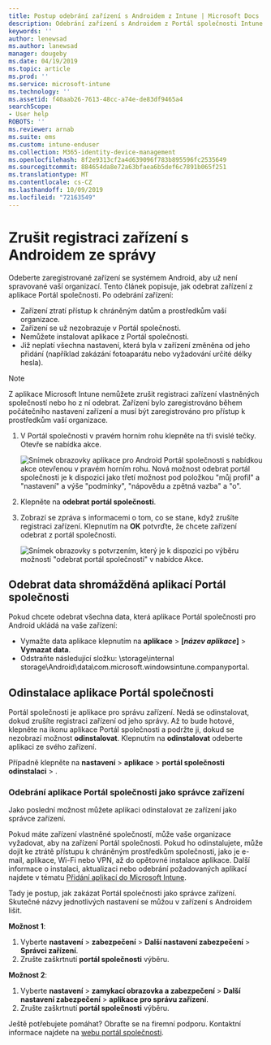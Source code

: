 ```yaml
---
title: Postup odebrání zařízení s Androidem z Intune | Microsoft Docs
description: Odebrání zařízení s Androidem z Portál společnosti Intune
keywords: ''
author: lenewsad
ms.author: lanewsad
manager: dougeby
ms.date: 04/19/2019
ms.topic: article
ms.prod: ''
ms.service: microsoft-intune
ms.technology: ''
ms.assetid: f40aab26-7613-48cc-a74e-de83df9465a4
searchScope:
- User help
ROBOTS: ''
ms.reviewer: arnab
ms.suite: ems
ms.custom: intune-enduser
ms.collection: M365-identity-device-management
ms.openlocfilehash: 8f2e9313cf2a4d639096f783b895596fc2535649
ms.sourcegitcommit: 884654da8e72a63bfaea6b5def6c7891b065f251
ms.translationtype: MT
ms.contentlocale: cs-CZ
ms.lasthandoff: 10/09/2019
ms.locfileid: "72163549"
---
```

# <a name="unenroll-your-android-device-from-management"></a>Zrušit registraci zařízení s Androidem ze správy  

Odeberte zaregistrované zařízení se systémem Android, aby už není spravované vaší organizací. Tento článek popisuje, jak odebrat zařízení z aplikace Portál společnosti. Po odebrání zařízení:  

* Zařízení ztratí přístup k chráněným datům a prostředkům vaší organizace.
* Zařízení se už nezobrazuje v Portál společnosti.
* Nemůžete instalovat aplikace z Portál společnosti.
* Již neplatí všechna nastavení, která byla v zařízení změněna od jeho přidání (například zakázání fotoaparátu nebo vyžadování určité délky hesla).  

> [!NOTE]
> Z aplikace Microsoft Intune nemůžete zrušit registraci zařízení vlastněných společností nebo ho z ní odebrat. Zařízení bylo zaregistrováno během počátečního nastavení zařízení a musí být zaregistrováno pro přístup k prostředkům vaší organizace.  

1. V Portál společnosti v pravém horním rohu klepněte na tři svislé tečky. Otevře se nabídka akce.

   ![Snímek obrazovky aplikace pro Android Portál společnosti s nabídkou akce otevřenou v pravém horním rohu. Nová možnost odebrat portál společnosti je k dispozici jako třetí možnost pod položkou "můj profil" a "nastavení" a výše "podmínky", "nápovědu a zpětná vazba" a "o".](./media/android_remove_cp_menu_action_after_1705.png)

2. Klepněte na **odebrat portál společnosti**.  

3. Zobrazí se zpráva s informacemi o tom, co se stane, když zrušíte registraci zařízení. Klepnutím na **OK** potvrďte, že chcete zařízení odebrat z portál společnosti.

   ![Snímek obrazovky s potvrzením, který je k dispozici po výběru možnosti "odebrat portál společnosti" v nabídce Akce.](./media/android_remove_cp_menu_confirmation_after_1705.png)

## <a name="remove-data-collected-by-the-company-portal-app"></a>Odebrat data shromážděná aplikací Portál společnosti  

Pokud chcete odebrat všechna data, která aplikace Portál společnosti pro Android ukládá na vaše zařízení:

- Vymažte data aplikace klepnutím na **aplikace** > **[*název aplikace*]**  > **Vymazat data**.
- Odstraňte následující složku: \storage\internal storage\Android\data\com.microsoft.windowsintune.companyportal.

## <a name="uninstall-the-company-portal-app"></a>Odinstalace aplikace Portál společnosti

Portál společnosti je aplikace pro správu zařízení. Nedá se odinstalovat, dokud zrušíte registraci zařízení od jeho správy. Až to bude hotové, klepněte na ikonu aplikace Portál společnosti a podržte ji, dokud se nezobrazí možnost **odinstalovat**. Klepnutím na **odinstalovat** odeberte aplikaci ze svého zařízení.  

Případně klepněte na **nastavení** > **aplikace** > **portál společnosti** **odinstalaci** > .  

### <a name="remove-the-company-portal-app-as-a-device-administrator"></a>Odebrání aplikace Portál společnosti jako správce zařízení

Jako poslední možnost můžete aplikaci odinstalovat ze zařízení jako správce zařízení.  

Pokud máte zařízení vlastněné společností, může vaše organizace vyžadovat, aby na zařízení Portál společnosti. Pokud ho odinstalujete, může dojít ke ztrátě přístupu k chráněným prostředkům společnosti, jako je e-mail, aplikace, Wi-Fi nebo VPN, až do opětovné instalace aplikace. Další informace o instalaci, aktualizaci nebo odebrání požadovaných aplikací najdete v tématu [Přidání aplikací do Microsoft Intune](/intune/apps/apps-add#apps-that-are-added-automatically-by-intune).

Tady je postup, jak zakázat Portál společnosti jako správce zařízení. Skutečné názvy jednotlivých nastavení se můžou v zařízení s Androidem lišit.  

**Možnost 1**:  

1. Vyberte **nastavení** > **zabezpečení** > **Další nastavení zabezpečení** > **Správci zařízení**.  
2. Zrušte zaškrtnutí **portál společnosti** výběru.  

**Možnost 2**:

1. Vyberte **nastavení** > **zamykací obrazovka a zabezpečení** > **Další nastavení zabezpečení** > **aplikace pro správu zařízení**.
2. Zrušte zaškrtnutí **portál společnosti** výběru.

Ještě potřebujete pomáhat? Obraťte se na firemní podporu. Kontaktní informace najdete na [webu portál společnosti](https://go.microsoft.com/fwlink/?linkid=2010980).
